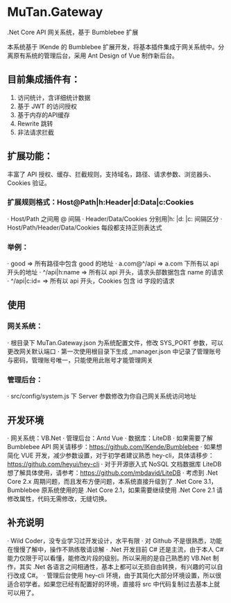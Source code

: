 # MuTan.Gateway
.Net Core API 网关系统，基于 Bumblebee 扩展


本系统基于 IKende 的 Bumblebee 扩展开发，将基本插件集成于网关系统中。分离原有系统的管理后台，采用 Ant Design of Vue 制作新后台。

## 目前集成插件有：
1. 访问统计，含详细统计数据
2. 基于 JWT 的访问授权
3. 基于内存的API缓存
4. Rewrite 跳转
5. 非法请求拦截

## 扩展功能：
丰富了 API 授权、缓存、拦截规则，支持域名，路径、请求参数、浏览器头、Cookies 验证。

### 扩展规则格式：Host@Path|h:Header|d:Data|c:Cookies
· Host/Path 之间用 @ 间隔
· Header/Data/Cookies 分别用|h: |d: |c: 间隔区分
· Host/Path/Header/Data/Cookies 每段都支持正则表达式
### 举例：
· good => 所有路径中包含 good 的地址
· a.com@^/api => a.com 下所有以 api 开头的地址
· ^/api|h:name => 所有以 api 开头，请求头部数据包含 name 的请求
· ^/api|c:id\= => 所有以 api 开头，Cookies 包含 id 字段的请求

## 使用
### 网关系统：
· 根目录下 MuTan.Gateway.json 为系统配置文件，修改 SYS_PORT 参数，可以更改网关默认端口
· 第一次使用根目录下生成 _manager.json 中记录了管理账号与密码，管理账号唯一，只能使用此账号才能管理网关
### 管理后台：
· src/config/system.js 下 Server 参数修改为你自己网关系统访问地址

## 开发环境
· 网关系统：VB.Net
· 管理后台：Antd Vue
· 数据库：LiteDB
· 如果需要了解 Bumblebee API 网关请移步：https://github.com/IKende/Bumblebee 
· 如果想简化 VUE 开发，减少参数设置，对于初学者建议熟悉 hey-cli，具体请移步：https://github.com/heyui/hey-cli 
· 对于开源嵌入式 NoSQL 文档数据库 LiteDB 想了解具体使用，请参考：https://github.com/mbdavid/LiteDB 
· 考虑到 .Net Core 2.x 周期问题，而且发布方便问题，本系统直接升级到了 .Net Core 3.1，Bumblebee 原系统使用的是 .Net Core 2.1，如果需要继续使用 .Net Core 2.1 请修改属性，代码无需修改，无缝切换。


## 补充说明
· Wild Coder，没专业学习过开发设计，水平有限
· 对 Github 不是很熟悉，功能在慢慢了解中，操作不熟练敬请谅解
· .Net 开发目前 C# 还是主流，由于本人 C# 能力仅限于可以看懂，能修改片段的级别。所以采用的是自己熟悉的 VB.Net 制作，其实 .Net 各语言之间相通性，基本上都可以无损自由转换，有兴趣的可以自行改成 C#。
· 管理后台使用 hey-cli 环境，由于其简化大部分环境设置，所以很适合初学者。如果您已经有配置好的环境，直接将 src 中代码复制过去基本上就可以用了。
